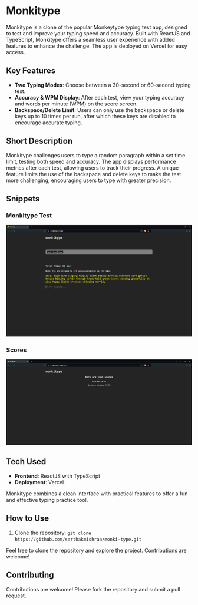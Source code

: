 # Monkitype

Monkitype is a clone of the popular Monkeytype typing test app, designed to test and improve your typing speed and accuracy. Built with ReactJS and TypeScript, Monkitype offers a seamless user experience with added features to enhance the challenge. The app is deployed on Vercel for easy access.

## Key Features
- **Two Typing Modes**: Choose between a 30-second or 60-second typing test.
- **Accuracy & WPM Display**: After each test, view your typing accuracy and words per minute (WPM) on the score screen.
- **Backspace/Delete Limit**: Users can only use the backspace or delete keys up to 10 times per run, after which these keys are disabled to encourage accurate typing.

## Short Description
Monkitype challenges users to type a random paragraph within a set time limit, testing both speed and accuracy. The app displays performance metrics after each test, allowing users to track their progress. A unique feature limits the use of the backspace and delete keys to make the test more challenging, encouraging users to type with greater precision.

## Snippets
<h3>Monkitype Test</h3>
<img src="./public/monkitype1.png" width="600" />
<h3>Scores</h3>
<img src="./public/monkitype2.png" width="600" />

## Tech Used
- **Frontend**: ReactJS with TypeScript
- **Deployment**: Vercel

Monkitype combines a clean interface with practical features to offer a fun and effective typing practice tool.

## How to Use

1. Clone the repository: `git clone https://github.com/sarthakmishraa/monki-type.git`

Feel free to clone the repository and explore the project. Contributions are welcome!

## Contributing
Contributions are welcome! Please fork the repository and submit a pull request.